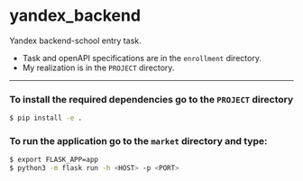 # yandex_backend
Yandex backend-school entry task.

- Task and openAPI specifications are in the `enrollment` directory.
- My realization is in the `PROJECT` directory.

---

### To install the required dependencies go to the `PROJECT` directory
```bash
$ pip install -e .
```

### To run the application go to the `market` directory and type:
```bash
$ export FLASK_APP=app
$ python3 -m flask run -h <HOST> -p <PORT>
```
